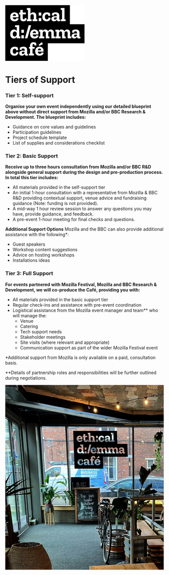 <img src="assets/EDC-logo-flat.png" alt="The Ethical Dilemma Cafe header logo" width="50%" height="auto">

# Tiers of Support 

### Tier 1: Self-support
**Organise your own event independently using our detailed blueprint above without direct support from Mozilla and/or BBC Research & Development. The blueprint includes:**
* Guidance on core values and guidelines
* Participation guidelines
* Project schedule template
* List of supplies and considerations checklist

### Tier 2: Basic Support
**Receive up to three hours consultation from Mozilla and/or BBC R&D alongside general support during the design and pre-production process. In total this tier includes:**
* All materials provided in the self-support tier
* An initial 1-hour consultation with a representative from Mozilla & BBC R&D providing  contextual support, venue advice and fundraising guidance (Note: funding is not provided).
* A mid-way 1 hour review session to answer any questions you may have, provide guidance, and feedback.
* A pre-event 1-hour meeting for final checks and questions. 

**Additional Support Options**
Mozilla and the BBC can also provide additional assistance with the following*:
* Guest speakers
* Workshop content suggestions
* Advice on hosting workshops
* Installations ideas

### Tier 3: Full Support
**For events partnered with Mozilla Festival, Mozilla and BBC Research & Development, we will co-produce the Café, providing you with:**

* All materials provided in the basic support tier
* Regular check-ins and assistance with pre-event coordination
* Logistical assistance from the Mozilla event manager and team** who will manage the:
  * Venue
  * Catering
  * Tech support needs
  * Stakeholder meetings
  * Site visits (where relevant and appropriate)
  * Communication support as part of the wider Mozilla Festival event

*Additional support from Mozilla is only available on a paid, consultation basis.

**Details of partnership roles and responsibilities will be further outlined during negotiations.


![Ethical Dilemma Café, Manchester 2022](images/EDC-image6.jpg)
